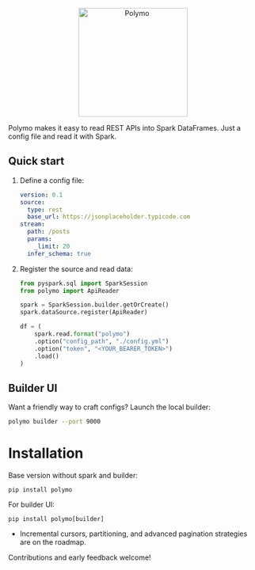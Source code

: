<p align="center">
  <img src="builder-ui/public/logo.png" alt="Polymo" width="220">
</p>

Polymo makes it easy to read REST APIs into Spark DataFrames. 
Just a config file and read it with Spark.

## Quick start

1. Define a config file:

   ```yaml
   version: 0.1
   source:
     type: rest
     base_url: https://jsonplaceholder.typicode.com
   stream:
     path: /posts
     params:
       _limit: 20
     infer_schema: true
   ```

2. Register the source and read data:

   ```python
   from pyspark.sql import SparkSession
   from polymo import ApiReader 

   spark = SparkSession.builder.getOrCreate()
   spark.dataSource.register(ApiReader)

   df = (
       spark.read.format("polymo")
       .option("config_path", "./config.yml")
       .option("token", "<YOUR_BEARER_TOKEN>")  
       .load()
   )
   ```

## Builder UI

Want a friendly way to craft configs? Launch the local builder:

```bash
polymo builder --port 9000
```

# Installation
Base version without spark and builder:

`pip install polymo`

For builder UI:

`pip install polymo[builder]` 

- Incremental cursors, partitioning, and advanced pagination strategies are on the roadmap.

Contributions and early feedback welcome!
